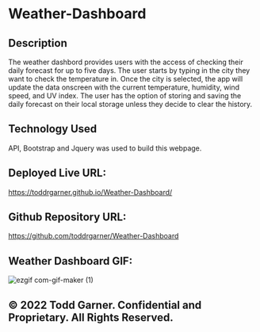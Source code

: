 # Weather-Dashboard

## Description
The weather dashbord provides users with the access of checking their daily forecast for up to five days. The user starts by typing in the city they want to check the temperature in. Once the city is selected, the app will update the data onscreen with the current temperature, humidity, wind speed, and UV index. The user has the option of storing and saving the daily forecast on their local storage unless they decide to clear the history.

## Technology Used
API, Bootstrap and Jquery was used to build this webpage.

## Deployed Live URL:
 https://toddrgarner.github.io/Weather-Dashboard/

## Github Repository URL:
https://github.com/toddrgarner/Weather-Dashboard

## Weather Dashboard GIF:
![ezgif com-gif-maker (1)](https://user-images.githubusercontent.com/110719370/189460119-36abf568-af29-40c7-be04-960d54d386f8.gif)

## © 2022 Todd Garner. Confidential and Proprietary. All Rights Reserved.
